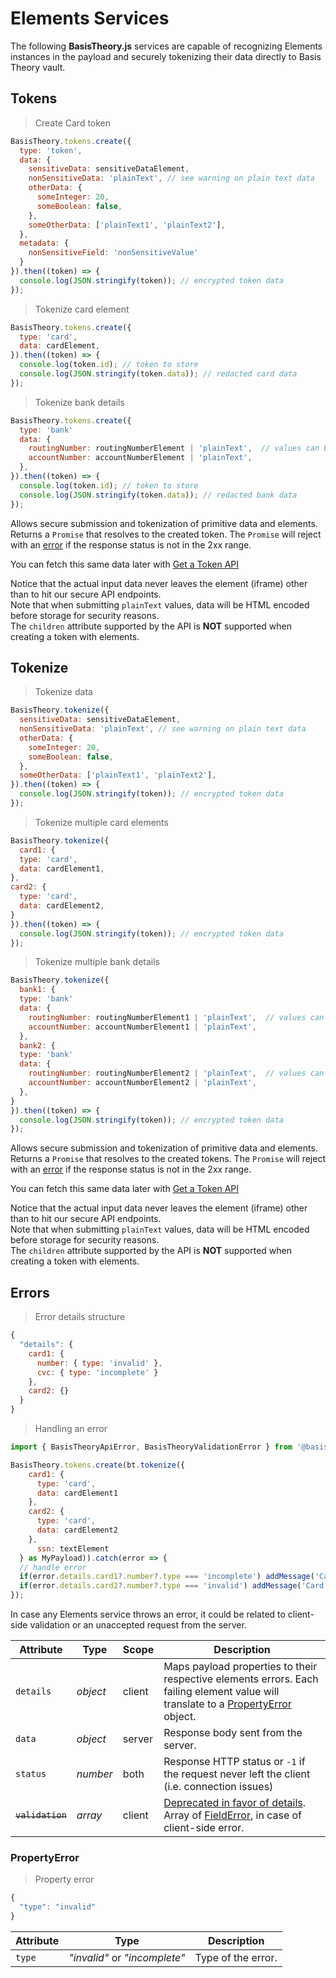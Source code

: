 # Elements Services

The following **BasisTheory.js** services are capable of recognizing Elements instances in the payload and securely tokenizing their data directly to Basis Theory vault. 

## Tokens

> Create Card token

```javascript
BasisTheory.tokens.create({
  type: 'token',
  data: {
    sensitiveData: sensitiveDataElement,
    nonSensitiveData: 'plainText', // see warning on plain text data
    otherData: {
      someInteger: 20,
      someBoolean: false,
    },
    someOtherData: ['plainText1', 'plainText2'],
  },
  metadata: {
    nonSensitiveField: 'nonSensitiveValue'
  }
}).then((token) => {
  console.log(JSON.stringify(token)); // encrypted token data
});
```

> Tokenize card element

```javascript
BasisTheory.tokens.create({
  type: 'card',
  data: cardElement,
}).then((token) => {
  console.log(token.id); // token to store
  console.log(JSON.stringify(token.data)); // redacted card data
});
```

> Tokenize bank details

```javascript
BasisTheory.tokens.create({
  type: 'bank'
  data: {
    routingNumber: routingNumberElement | 'plainText',  // values can be either a TextElement or plain text (see warning).
    accountNumber: accountNumberElement | 'plainText',
  },
}).then((token) => {
  console.log(token.id); // token to store
  console.log(JSON.stringify(token.data)); // redacted bank data
});
```

Allows secure submission and tokenization of primitive data and elements. Returns a `Promise` that resolves to the created token. The
`Promise` will reject with an [error](#elements-services-errors) if the response status is not in the 2xx range.

You can fetch this same data later with [Get a Token API](/api-reference#tokens-get-a-token)

<aside class="notice">
  <span>Notice that the actual input data never leaves the element (iframe) other than to hit our secure API endpoints.</span>
</aside>

<aside class="warning">
  <span>Note that when submitting <code>plainText</code> values, data will be HTML encoded before storage for security reasons.
</aside>

<aside class="warning">
  <span>The <code>children</code> attribute supported by the API is <strong>NOT</strong> supported when creating a token with elements.</span>
</aside>

## Tokenize

> Tokenize data

```javascript
BasisTheory.tokenize({
  sensitiveData: sensitiveDataElement,
  nonSensitiveData: 'plainText', // see warning on plain text data
  otherData: {
    someInteger: 20,
    someBoolean: false,
  },
  someOtherData: ['plainText1', 'plainText2'],
}).then((token) => {
  console.log(JSON.stringify(token)); // encrypted token data
});
```

> Tokenize multiple card elements

```javascript
BasisTheory.tokenize({
  card1: {
  type: 'card',
  data: cardElement1,
},
card2: {
  type: 'card',
  data: cardElement2,
}
}).then((token) => {
  console.log(JSON.stringify(token)); // encrypted token data
});
```

> Tokenize multiple bank details

```javascript
BasisTheory.tokenize({
  bank1: {
  type: 'bank'
  data: {
    routingNumber: routingNumberElement1 | 'plainText',  // values can be either a TextElement or plain text (see warning).
    accountNumber: accountNumberElement1 | 'plainText',
  },
  bank2: {
  type: 'bank'
  data: {
    routingNumber: routingNumberElement2 | 'plainText',  // values can be either a TextElement or plain text (see warning).
    accountNumber: accountNumberElement2 | 'plainText',
  },
}
}).then((token) => {
  console.log(JSON.stringify(token)); // encrypted token data
});
```

Allows secure submission and tokenization of primitive data and elements. Returns a `Promise` that resolves to the created tokens. The
`Promise` will reject with an [error](#elements-services-errors) if the response status is not in the 2xx range.

You can fetch this same data later with [Get a Token API](/api-reference#tokens-get-a-token)

<aside class="notice">
  <span>Notice that the actual input data never leaves the element (iframe) other than to hit our secure API endpoints.</span>
</aside>

<aside class="warning">
  <span>Note that when submitting <code>plainText</code> values, data will be HTML encoded before storage for security reasons.
</aside>

<aside class="warning">
  <span>The <code>children</code> attribute supported by the API is <strong>NOT</strong> supported when creating a token with elements.</span>
</aside>


## Errors

> Error details structure

```jsx
{
  "details": {
    card1: {
      number: { type: 'invalid' },
      cvc: { type: 'incomplete' }
    },
    card2: {}
  }
}
```

> Handling an error

```javascript
import { BasisTheoryApiError, BasisTheoryValidationError } from '@basis-theory/basis-theory-js/common';

BasisTheory.tokens.create(bt.tokenize({
    card1: {
      type: 'card', 
      data: cardElement1
    },
    card2: {
      type: 'card', 
      data: cardElement2
    },
	  ssn: textElement
  } as MyPayload)).catch(error => {
  // handle error
  if(error.details.card1?.number?.type === 'incomplete') addMessage('Card 1 number is incomplete');
  if(error.details.card2?.number?.type === 'invalid') addMessage('Card 2 number is invalid');
});
```

In case any Elements service throws an error, it could be related to client-side validation or an unaccepted request from the server.

Attribute    | Type       | Scope  | Description
------------ | ---------- | ------ | -----------
`details`     | *object*   | client | Maps payload properties to their respective elements errors. Each failing element value will translate to a [PropertyError](#elements-services-errors-propertyerror) object.
`data`       | *object*   | server | Response body sent from the server.
`status`     | *number*   | both   | Response HTTP status or `-1` if the request never left the client (i.e. connection issues)
~~`validation`~~ | *array*    | client | [Deprecated in favor of details](#deprecations-deprecated-features). Array of [FieldError](#element-events-on-change-fielderror), in case of client-side error. 

### PropertyError

> Property error

```jsx
{
  "type": "invalid"
}
```

Attribute  | Type       | Description
---------- | ---------- | -----------
`type`     | *"invalid"* or *"incomplete"*   | Type of the error.
